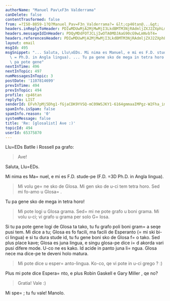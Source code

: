```yaml
---
authorName: "Manuel Pav\xF3n Valderrama"
canDelete: false
contentTrasformed: false
from: =?ISO-8859-1?Q?Manuel_Pav=F3n_Valderrama?= &lt;cp46tan@...&gt;
headers.inReplyToHeader: PDIwMDUwMjA2MjMwMjI3LkdBMTM3NjRAdmljZXJ2ZXphLmxvY2FsZG9tYWluPg==
headers.messageIdInHeader: PDQyMDdFOTJCLjIwOTA0MDJAaG90cG9wLmNvbT4=
headers.referencesHeader: PDIwMDUwMjA2MjMwMjI3LkdBMTM3NjRAdmljZXJ2ZXphLmxvY2FsZG9tYWluPg==
layout: email
msgId: 495
msgSnippet: "... Saluta, Llu\xEDs. Mi nima es Manuel, e mi es F.D. stude-pe (F.D.\
  \ = Ph.D. in Angla lingua). ... Tu pa gene sko de mega in tetra horo! ... Si tu\
  \ pa pote gene"
nextInTime: 496
nextInTopic: 497
numMessagesInTopic: 3
postDate: '1107814699'
prevInTime: 494
prevInTopic: 494
profile: cp46tan
replyTo: LIST
senderId: EFvh7pMj5Dhg1-fGjaCDK9YVSQ-mC09WSJKY1-6164gmmaaIMPgz-W2Fha_imEeWbPvjTgOOcmDTXe8S-qGEhgaO3d0hM4KbOasA9XgwCt5QaX9C5fwdPDkY-Pb4brDavXlPT-ZW
spamInfo.isSpam: false
spamInfo.reason: '0'
systemMessage: false
title: 'Re: [glosalist] Ave :)'
topicId: 494
userId: 65375870
---
```


Llu=EDs Batlle i Rossell pa grafo:

> Ave!

Saluta, Llu=EDs.

Mi nima es Ma=
nuel, e mi es F.D. stude-pe (F.D. =3D Ph.D. in Angla lingua).

> Mi volu ge=
ne sko de Glosa. Mi gen sko de u-ci tem tetra horo. Sed mi fo-amo u
> Glosa=
.

Tu pa gene sko de mega in tetra horo!

> Mi pote logi u Glosa grama. Sed=
 mi ne pote grafo u boni grama. Mi volu u-ci; vi
> grafo u grama per solo G=
losa.

Si tu pa pote gene logi de Glosa ta tako, tu fu grafo poli boni gram=
a seqe pusi
tem. Mi dice a tu; Glosa es fo facili, ma facili de Esperanto (=
mi ski bi-ci 
lingua) e si tu dura stude id, tu fu gene boni sko de Glosa f=
o tako. Sed plus 
place kave; Glosa es juna lingua, e singu glosa-pe dice i=
d akorda vari pusi 
difere mode. U-co ne es kako. Id acide in panto juna li=
ngua. Glosa nece ma 
dice-pe te deveni holo matura.

> Mi pote dice u esper=
anto-lingua. Ko-co, qe vi pote in u-ci grego ? :)

Plus mi pote dice Espera=
nto, e plus Robin Gaskell e Gary Miller , qe no?

> Gratia! Vale :)

Mi spe=
; tu fu vale!
Manolo.





